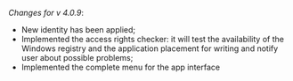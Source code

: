 _Changes for v 4.0.9_:
- New identity has been applied;
- Implemented the access rights checker: it will test the availability of the Windows registry and the application placement for writing and notify user about possible problems;
- Implemented the complete menu for the app interface
